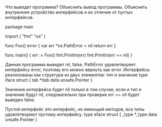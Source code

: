 Что выведет программа? Объяснить вывод программы. Объяснить внутреннее устройство интерфейсов и их отличие от пустых интерфейсов.

package main

import (
	"fmt"
	"os"
)

func Foo() error {
	var err *os.PathError = nil
	return err
}

func main() {
	err := Foo()
	fmt.Println(err)
	fmt.Println(err == nil)
}

Данная программа выведет nil, false.
PathError удовлетворяет интерфейсу error, поэтому его можно вернуть как error.
Интерфейсы реализованы как структура из двух элементов: тип и значение
type iface struct {
    tab  *itab
    data unsafe.Pointer
}

Значение интерфейса будет nil только в том случае, если и тип и значение будут nil,
следовательно при проверке err == nil будет выведен false.

Пустой интерфейс это интерфейс, не имеющий методов, все типы удовлетворяют пустому интерфейсу.
type eface struct {
	_type *_type
	data  unsafe.Pointer
}
